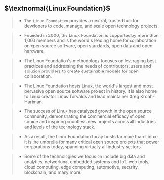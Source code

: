 ## $\textnormal{Linux Foundation}$

> - `The Linux Foundation` provides a neutral, trusted hub for developers to
    code, manage, and scale open technology projects.

> - Founded in 2000, the Linux Foundation is supported by more than 1,000
    members and is the world's leading home for collaboration on open
    source software, open standards, open data and open hardware.

> - The Linux Foundation's methodology  focuses on leveraging best practices
    and addressing the needs of contributors, users and solution providers to
    create sustainable models for open collaboration.

> - The Linux Foundation hosts Linux, the world's largest and most pervasive
    open source software project in history. It is also home to Linux creator
    Linus Torvalds and lead maintainer Greg Kroah-Hartman.

> - The success of Linux has catalyzed growth in the open source community,
    demonstrating the commercial efficacy of open source and inspiring
    countless new projects across all industries and levels of the technology
    stack.

> - As a result, the Linux Foundation today hosts far more than Linux; it is
    the umbrella for many critical open source projects that power corporations
    today, spanning virtually all industry sectors.

> - Some of the technologies we focus on include big data and analytics,
    networking, embedded systems and IoT, web tools, cloud computing, edge
    computing, automotive, security, blockchain, and many more.



<br />
<br />




<br />
<br />




<br />
<br />




<br />
<br />


